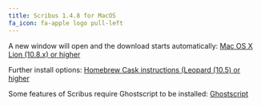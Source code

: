 ```yaml
---
title: Scribus 1.4.8 for MacOS
fa_icon: fa-apple logo pull-left
---
```


A new window will open and the download starts automatically:
<i class="fa fa-download" aria-hidden="true"></i> [Mac OS X Lion (10.8.x) or higher](https://sourceforge.net/projects/scribus/files/scribus/1.4.8/scribus-1.4.8.dmg/download?target=_blank)

Further install options:
<i class="fa fa-download" aria-hidden="true"></i> [Homebrew Cask instructions (Leopard (10.5) or higher](https://wiki.scribus.net/canvas/Scribus_and_Homebrew_Cask?target=_blank)

Some features of Scribus require Ghostscript to be installed:
<i class="fa fa-download" aria-hidden="true"></i> [Ghostscript](https://pages.uoregon.edu/koch/?target=_blank)
